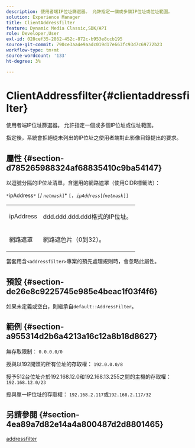 ```yaml
---
description: 使用者端IP位址篩選器。 允許指定一個或多個IP位址或位址範圍。
solution: Experience Manager
title: ClientAddressfilter
feature: Dynamic Media Classic,SDK/API
role: Developer,User
exl-id: 028cef35-2862-452c-872c-b953e8ccb195
source-git-commit: 790ce3aa4e9aadc019d17e663fc93d7c69772b23
workflow-type: tm+mt
source-wordcount: '133'
ht-degree: 3%

---
```


# ClientAddressfilter{#clientaddressfilter}

使用者端IP位址篩選器。 允許指定一個或多個IP位址或位址範圍。

指定後，系統會拒絕從未列出的IP位址之使用者端對此影像目錄提出的要求。

## 屬性 {#section-d785265988324af68835410c9ba54147}

以逗號分隔的IP位址清單，含選用的網路遮罩（使用CIDR標籤法）：

`*`ipAddress`*` `[`/ *`netmask`*`]`&#42; `[`，*`ipAddress`*`[`/*`netmask`*`]]`

<table id="simpletable_9F82BB0D42A9434883F2F70A2A92898C"> 
 <tr class="strow"> 
  <td class="stentry"> <p><span class="varname"> ipAddress</span> </p> </td> 
  <td class="stentry"> <p><span class="varname"> ddd.ddd.ddd.ddd</span>格式的IP位址。 </p></td> 
 </tr> 
 <tr class="strow"> 
  <td class="stentry"> <p><span class="varname">網路遮罩</span> </p></td> 
  <td class="stentry"> <p>網路遮色片（0到32）。 </p></td> 
 </tr> 
</table>

當套用含`<addressfilter>`專案的預先處理規則時，會忽略此屬性。

## 預設 {#section-de26e8c9225745e985e4beac1f03f4f6}

如果未定義或空白，則繼承自`default::AddressFilter`。

## 範例 {#section-a955314d2b6a4213a16c12a8b18d8627}

無存取限制： `0.0.0.0/0`

授與以192開頭的所有位址的存取權： `192.0.0.0/8`

授予512台位址介於192.168.12.0和192.168.13.255之間的主機的存取權： `192.168.12.0/23`

授與單一IP位址的存取權： `192.168.2.117`或`192.168.2.117/32`

## 另請參閱 {#section-4ea89a7d82e14a4a800487d2d8801465}

[addressfilter](../../../../../is-api/image-catalog/image-serving-api-ref/c-image-catalog-reference/c-rule-set-reference/r-addressfilter-rule.md#reference-48c369f56ecd4034b410da5a94a9dfd1)
